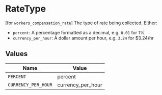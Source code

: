 # RateType

[for `workers_compensation_rate`] The type of rate being collected. Either:
  - `percent`: A percentage formatted as a decimal, e.g. `0.01` for 1%
  - `currency_per_hour`: A dollar amount per hour, e.g. `3.24` for $3.24/hr



## Values

| Name                | Value               |
| ------------------- | ------------------- |
| `PERCENT`           | percent             |
| `CURRENCY_PER_HOUR` | currency_per_hour   |